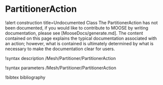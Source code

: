 <!-- MOOSE Documentation Stub: Remove this when content is added. -->

# PartitionerAction

!alert construction title=Undocumented Class
The PartitionerAction has not been documented, if you would like to contribute to MOOSE by writing
documentation, please see [MooseDocs/generate.md]. The content contained on this page explains the typical
documentation associated with an action; however, what is contained is ultimately determined by what
is necessary to make the documentation clear for users.

!syntax description /Mesh/Partitioner/PartitionerAction

!syntax parameters /Mesh/Partitioner/PartitionerAction

!bibtex bibliography
